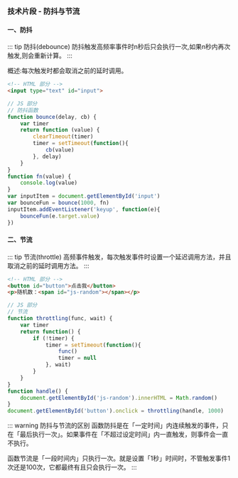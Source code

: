 ### 技术片段 - 防抖与节流

#### 一、防抖
::: tip 防抖(debounce)
防抖触发高频率事件时n秒后只会执行一次,如果n秒内再次触发,则会重新计算。
:::

概述:每次触发时都会取消之前的延时调用。

```html
<!-- HTML 部分 -->
<input type="text" id="input">
```

```js
// JS 部分
// 防抖函数
function bounce(delay, cb) {
    var timer
    return function (value) {
        clearTimeout(timer)
        timer = setTimeout(function(){
            cb(value)
        }, delay)
    }
}
function fn(value) {
    console.log(value)
}
var inputItem = document.getElementById('input')
var bounceFun = bounce(1000, fn)
inputItem.addEventListener('keyup', function(e){
    bounceFun(e.target.value)
})
```

#### 二、节流
::: tip 节流(throttle)
高频事件触发，每次触发事件时设置一个延迟调用方法，并且取消之前的延时调用方法。
:::

```html
<!-- HTML 部分 -->
<button id="button">点击我</button>
<p>随机数：<span id="js-random"></span></p>
```

```js
// JS 部分
// 节流
function throttling(func, wait) {
    var timer
    return function() {
        if (!timer) {
            timer = setTimeout(function(){
                func()
                timer = null
            }, wait)
        }
    }
}
function handle() {
    document.getElementById('js-random').innerHTML = Math.random()
}
document.getElementById('button').onclick = throttling(handle, 1000)
```
::: warning 防抖与节流的区别
函数防抖是在「一定时间」内连续触发的事件，只在「最后执行一次」。如果事件在「不超过设定时间」内一直触发，则事件会一直不执行。

函数节流是「一段时间内」只执行一次。就是设置「1秒」时间时，不管触发事件1次还是100次，它都最终有且只会执行一次。
:::